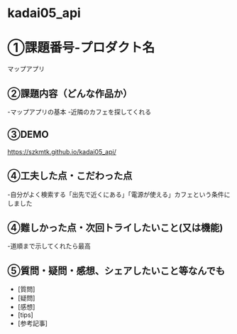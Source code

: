 # kadai05_api
# ①課題番号-プロダクト名
マップアプリ

## ②課題内容（どんな作品か）
-マップアプリの基本
-近隣のカフェを探してくれる

## ③DEMO
https://szkmtk.github.io/kadai05_api/

## ④工夫した点・こだわった点
-自分がよく検索する「出先で近くにある」「電源が使える」カフェという条件にしました

## ④難しかった点・次回トライしたいこと(又は機能)
-道順まで示してくれたら最高

## ⑤質問・疑問・感想、シェアしたいこと等なんでも
- [質問]
- [疑問]
- [感想]
- [tips]
- [参考記事]

